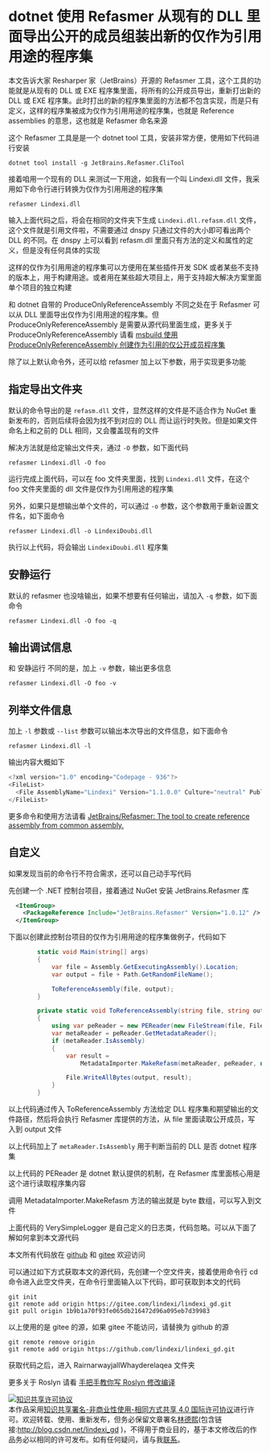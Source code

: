 # dotnet 使用 Refasmer 从现有的 DLL 里面导出公开的成员组装出新的仅作为引用用途的程序集

本文告诉大家 Resharper 家（JetBrains）开源的 Refasmer 工具，这个工具的功能就是从现有的 DLL 或 EXE 程序集里面，将所有的公开成员导出，重新打出新的 DLL 或 EXE 程序集。此时打出的新的程序集里面的方法都不包含实现，而是只有定义，这样的程序集被成为仅作为引用用途的程序集，也就是 Reference assemblies 的意思，这也就是 Refasmer 命名来源

<!--more-->
<!-- 发布 -->

这个 Refasmer 工具是是一个 dotnet tool 工具，安装非常方便，使用如下代码进行安装

```
dotnet tool install -g JetBrains.Refasmer.CliTool
```

接着咱用一个现有的 DLL 来测试一下用途，如我有一个叫 Lindexi.dll 文件，我采用如下命令行进行转换为仅作为引用用途的程序集

```
refasmer Lindexi.dll
```

输入上面代码之后，将会在相同的文件夹下生成 `Lindexi.dll.refasm.dll` 文件，这个文件就是引用文件啦，不需要通过 dnspy 只通过文件的大小即可看出两个 DLL 的不同。在 dnspy 上可以看到 refasm.dll 里面只有方法的定义和属性的定义，但是没有任何具体的实现

这样的仅作为引用用途的程序集可以方便用在某些插件开发 SDK 或者某些不支持的版本上，用于构建用途。或者用在某些超大项目上，用于支持超大解决方案里面单个项目的独立构建

和 dotnet 自带的 ProduceOnlyReferenceAssembly 不同之处在于 Refasmer 可以从 DLL 里面导出仅作为引用用途的程序集。但 ProduceOnlyReferenceAssembly 是需要从源代码里面生成，更多关于 ProduceOnlyReferenceAssembly 请看 [msbuild 使用 ProduceOnlyReferenceAssembly 创建作为引用的仅公开成员程序集](https://blog.lindexi.com/post/msbuild-%E4%BD%BF%E7%94%A8-ProduceOnlyReferenceAssembly-%E5%88%9B%E5%BB%BA%E4%BD%9C%E4%B8%BA%E5%BC%95%E7%94%A8%E7%9A%84%E4%BB%85%E5%85%AC%E5%BC%80%E6%88%90%E5%91%98%E7%A8%8B%E5%BA%8F%E9%9B%86.html )

除了以上默认命令外，还可以给 refasmer 加上以下参数，用于实现更多功能

## 指定导出文件夹

默认的命令导出的是 `refasm.dll` 文件，显然这样的文件是不适合作为 NuGet 重新发布的，否则后续将会因为找不到对应的 DLL 而让运行时失败。但是如果文件命名上和之前的 DLL 相同，又会覆盖现有的文件

解决方法就是给定输出文件夹，通过 `-O` 参数，如下面代码

```
refasmer Lindexi.dll -O foo
```

运行完成上面代码，可以在 foo 文件夹里面，找到 `Lindexi.dll` 文件，在这个 foo 文件夹里面的 dll 文件是仅作为引用用途的程序集

另外，如果只是想输出单个文件的，可以通过 `-o` 参数，这个参数用于重新设置文件名，如下面命令

```
refasmer Lindexi.dll -o LindexiDoubi.dll
```

执行以上代码，将会输出 `LindexiDoubi.dll` 程序集

## 安静运行

默认的 refasmer 也没啥输出，如果不想要有任何输出，请加入 `-q` 参数，如下面命令

```
refasmer Lindexi.dll -O foo -q
```

## 输出调试信息

和 安静运行 不同的是，加上 `-v` 参数，输出更多信息

```
refasmer Lindexi.dll -O foo -v
```

## 列举文件信息

加上 `-l` 参数或 `--list` 参数可以输出本次导出的文件信息，如下面命令

```
refasmer Lindexi.dll -l
```

输出内容大概如下

```csharp
<?xml version="1.0" encoding="Codepage - 936"?>
<FileList>
  <File AssemblyName="Lindexi" Version="1.1.0.0" Culture="neutral" PublicKeyToken="0902d2af90156091" InGac="false" ProcessorArchitecture="MSIL" />
</FileList>
```

更多命令和使用方法请看 [JetBrains/Refasmer: The tool to create reference assembly from common assembly.](https://github.com/JetBrains/Refasmer )

## 自定义

如果发现当前的命令行不符合需求，还可以自己动手写代码

先创建一个 .NET 控制台项目，接着通过 NuGet 安装 JetBrains.Refasmer 库

```xml
  <ItemGroup>
    <PackageReference Include="JetBrains.Refasmer" Version="1.0.12" />
  </ItemGroup>
```

下面以创建此控制台项目的仅作为引用用途的程序集做例子，代码如下

```csharp
        static void Main(string[] args)
        {
            var file = Assembly.GetExecutingAssembly().Location;
            var output = file + Path.GetRandomFileName();

            ToReferenceAssembly(file, output);
        }

        private static void ToReferenceAssembly(string file, string output)
        {
            using var peReader = new PEReader(new FileStream(file, FileMode.Open, FileAccess.Read, FileShare.Read));
            var metaReader = peReader.GetMetadataReader();
            if (metaReader.IsAssembly)
            {
                var result =
                    MetadataImporter.MakeRefasm(metaReader, peReader, new LoggerBase(new VerySimpleLogger(Console.Out)));

                File.WriteAllBytes(output, result);
            }
        }
```

以上代码通过传入 ToReferenceAssembly 方法给定 DLL 程序集和期望输出的文件路径，然后将会执行 Refasmer 库提供的方法，从 file 里面读取公开成员，写入到 output 文件

以上代码加上了 `metaReader.IsAssembly` 用于判断当前的 DLL 是否 dotnet 程序集

以上代码的 PEReader 是 dotnet 默认提供的机制，在 Refasmer 库里面核心用是这个进行读取程序集内容

调用 MetadataImporter.MakeRefasm 方法的输出就是 byte 数组，可以写入到文件

上面代码的 VerySimpleLogger 是自己定义的日志类，代码忽略。可以从下面了解如何拿到本文源代码

本文所有代码放在 [github](https://github.com/lindexi/lindexi_gd/tree/1b9b1a70f93fe065db216472d96a095eb7d39983/RairnarwayjallWhayderelaqea) 和 [gitee](https://gitee.com/lindexi/lindexi_gd/tree/1b9b1a70f93fe065db216472d96a095eb7d39983/RairnarwayjallWhayderelaqea) 欢迎访问

可以通过如下方式获取本文的源代码，先创建一个空文件夹，接着使用命令行 cd 命令进入此空文件夹，在命令行里面输入以下代码，即可获取到本文的代码

```
git init
git remote add origin https://gitee.com/lindexi/lindexi_gd.git
git pull origin 1b9b1a70f93fe065db216472d96a095eb7d39983
```

以上使用的是 gitee 的源，如果 gitee 不能访问，请替换为 github 的源

```
git remote remove origin
git remote add origin https://github.com/lindexi/lindexi_gd.git
```

获取代码之后，进入 RairnarwayjallWhayderelaqea 文件夹

更多关于 Roslyn 请看 [手把手教你写 Roslyn 修改编译](https://lindexi.oschina.io/lindexi/post/roslyn.html ) 

<a rel="license" href="http://creativecommons.org/licenses/by-nc-sa/4.0/"><img alt="知识共享许可协议" style="border-width:0" src="https://i.creativecommons.org/l/by-nc-sa/4.0/88x31.png" /></a><br />本作品采用<a rel="license" href="http://creativecommons.org/licenses/by-nc-sa/4.0/">知识共享署名-非商业性使用-相同方式共享 4.0 国际许可协议</a>进行许可。欢迎转载、使用、重新发布，但务必保留文章署名[林德熙](http://blog.csdn.net/lindexi_gd)(包含链接:http://blog.csdn.net/lindexi_gd )，不得用于商业目的，基于本文修改后的作品务必以相同的许可发布。如有任何疑问，请与我[联系](mailto:lindexi_gd@163.com)。

